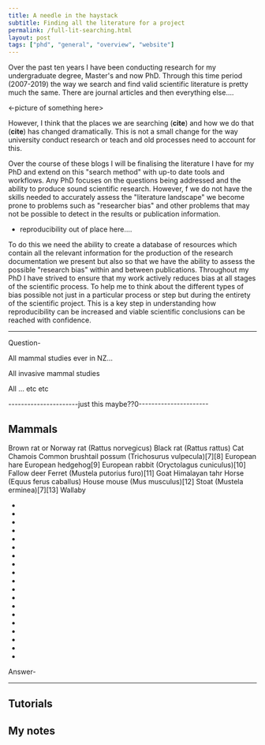 ```yaml
---
title: A needle in the haystack
subtitle: Finding all the literature for a project
permalink: /full-lit-searching.html
layout: post
tags: ["phd", "general", "overview", "website"]
---
```


Over the past ten years I have been conducting research for my undergraduate degree, Master's and now PhD. Through this time period (2007-2019) the way we search and find valid scientific literature is pretty much the same. There are journal articles and then everything else....

<-picture of something here>

However, I think that the places we are searching (**cite**) and how we do that (**cite**) has changed dramatically. This is not a small change for the way university conduct research or teach and old processes need to account for this.

Over the course of these blogs I will be finalising the literature I have for my PhD and extend on this "search method" with up-to date tools and workflows. Any PhD focuses on the questions being addressed and the ability to produce sound scientific research. However, f we do not have the skills needed to accurately assess the "literature landscape" we become prone to problems such as "researcher bias" and other problems that may not be possible to detect in the results or publication information.

- reproducibility out of place here....

To do this we need the ability to create a database of resources which contain all the relevant information for the production of the research documentation we present but also so that we have the ability to assess the possible "research bias" within and between publications. Throughout my PhD I have strived to ensure that my work actively reduces bias at all stages of the scientific process. To help me to think about the different types of bias possible not just in a particular process or step but during the entirety of the scientific project. This is a key step in understanding how reproducibility can be increased and viable scientific conclusions can be reached with confidence.

--------------------------------
Question-

All mammal studies ever in NZ...

All invasive mammal studies

All ... etc etc

----------------------just this maybe??0----------------------

## Mammals

Brown rat or Norway rat (Rattus norvegicus)
Black rat (Rattus rattus)
Cat
Chamois
Common brushtail possum (Trichosurus vulpecula)[7][8]
European hare
European hedgehog[9]
European rabbit (Oryctolagus cuniculus)[10]
Fallow deer
Ferret (Mustela putorius furo)[11]
Goat
Himalayan tahr
Horse (Equus ferus caballus)
House mouse (Mus musculus)[12]
Stoat (Mustela erminea)[7][13]
Wallaby

-
-
-
-
-
-
-
-
-
-
-
-
-
-
-
-
-
-
-

Answer-

-------------------------------

## Tutorials

## My notes